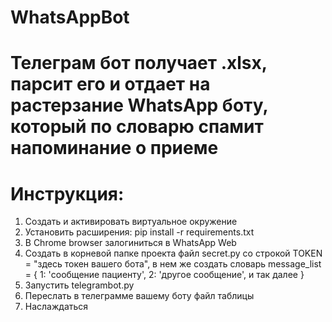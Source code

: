 # WhatsAppBot
# Телеграм бот получает .xlsx, парсит его и отдает на растерзание WhatsApp боту, который по словарю спамит напоминание о приеме
# Инструкция:
1. Создать и активировать виртуальное окружение
2. Установить расширения: pip install -r requirements.txt
3. В Chrome browser залогиниться в WhatsApp Web
4. Создать в корневой папке проекта файл secret.py 
    со строкой TOKEN = "здесь токен вашего бота",
    в нем же создать словарь message_list = {
        1: 'сообщение пациенту',
        2: 'другое сообщение',
        и так далее
    }
5. Запустить telegrambot.py
6. Переслать в телеграмме вашему боту файл таблицы
7. Наслаждаться